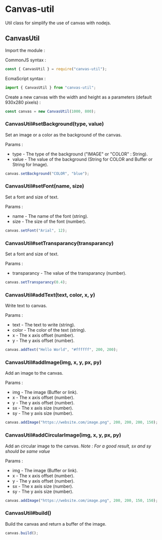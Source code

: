 # Canvas-util

Util class for simplify the use of canvas with nodejs.

## CanvasUtil

Import the module :

CommonJS syntax :

```javascript
const { CanvasUtil } = require("canvas-util");
```

EcmaScript syntax :

```javascript
import { CanvasUtil } from "canvas-util";
```

Create a new canvas with the width and height as a parameters (default 930x280 pixels) :

```javascript
const canvas = new CanvasUtil(1000, 800);
```

### CanvasUtil#setBackground(type, value)

Set an image or a color as the background of the canvas.

Params :

- type - The type of the background ("IMAGE" or "COLOR" : String).
- value - The value of the background (String for COLOR and Buffer or String for Image).

```js
canvas.setBackground("COLOR", "blue");
```

### CanvasUtil#setFont(name, size)

Set a font and size of text.

Params :

- name - The name of the font (string).
- size - The size of the font (number).

```js
canvas.setFont("Arial", 12);
```

### CanvasUtil#setTransparancy(transparancy)

Set a font and size of text.

Params :

- transparancy - The value of the transparancy (number).

```js
canvas.setTransparancy(0.4);
```

### CanvasUtil#addText(text, color, x, y)

Write text to canvas.

Params :

- text - The text to write (string).
- color - The color of the text (string).
- x - The x axis offset (number).
- y - The y axis offset (number).

```js
canvas.addText("Hello World", "#ffffff", 200, 200);
```

### CanvasUtil#addImage(img, x, y, px, py)

Add an image to the canvas.

Params :

- img - The image (Buffer or link).
- x - The x axis offset (number).
- y - The y axis offset (number).
- sx - The x axis size (number).
- sy - The y axis size (number).

```js
canvas.addImage("https://website.com/image.png", 200, 200, 200, 150);
```

### CanvasUtil#addCircularImage(img, x, y, px, py)

Add an circular image to the canvas.
_Note : For a good result, sx and sy should be same value_

Params :

- img - The image (Buffer or link).
- x - The x axis offset (number).
- y - The y axis offset (number).
- sx - The x axis size (number).
- sy - The y axis size (number).

```js
canvas.addImage("https://website.com/image.png", 200, 200, 150, 150);
```

### CanvasUtil#build()

Build the canvas and return a buffer of the image.

```js
canvas.build();
```
